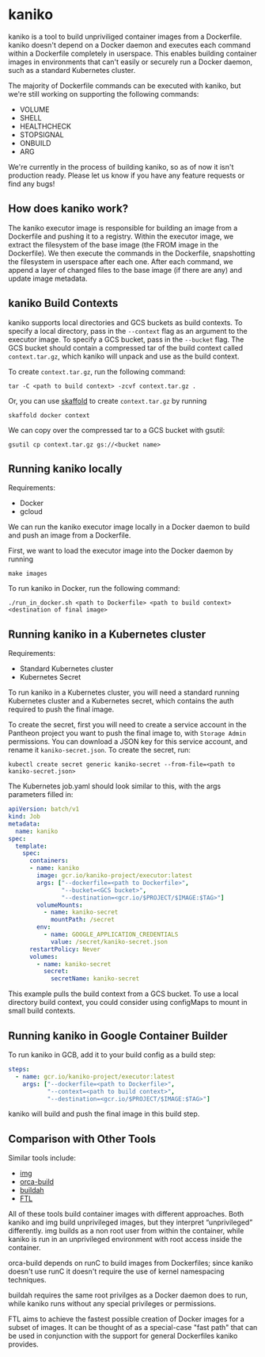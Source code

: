 # kaniko

kaniko is a tool to build unpriviliged container images from a Dockerfile.
kaniko doesn't depend on a Docker daemon and executes each command within a Dockerfile completely in userspace.
This enables building container images in environments that can't easily or securely run a Docker daemon, such as a standard Kubernetes cluster. 

The majority of Dockerfile commands can be executed with kaniko, but we're still working on supporting the following commands:
* VOLUME
* SHELL
* HEALTHCHECK
* STOPSIGNAL
* ONBUILD
* ARG

We're currently in the process of building kaniko, so as of now it isn't production ready.
Please let us know if you have any feature requests or find any bugs!

## How does kaniko work?

The kaniko executor image is responsible for building an image from a Dockerfile and pushing it to a registry.
Within the executor image, we extract the filesystem of the base image (the FROM image in the Dockerfile).
We then execute the commands in the Dockerfile, snapshotting the filesystem in userspace after each one.
After each command, we append a layer of changed files to the base image (if there are any) and update image metadata.

## kaniko Build Contexts
kaniko supports local directories and GCS buckets as build contexts. To specify a local directory, pass in the `--context` flag as an argument to the executor image.
To specify a GCS bucket, pass in the `--bucket` flag.
The GCS bucket should contain a compressed tar of the build context called `context.tar.gz`, which kaniko will unpack and use as the build context. 

To create `context.tar.gz`, run the following command:
```shell
tar -C <path to build context> -zcvf context.tar.gz .
```

Or, you can use [skaffold](https://github.com/GoogleCloudPlatform/skaffold) to create `context.tar.gz` by running
```
skaffold docker context
```

We can copy over the compressed tar to a GCS bucket with gsutil:

```
gsutil cp context.tar.gz gs://<bucket name>
```

## Running kaniko locally

Requirements:
* Docker
* gcloud

We can run the kaniko executor image locally in a Docker daemon to build and push an image from a Dockerfile.

First, we want to load the executor image into the Docker daemon by running
```shell
make images
```

To run kaniko in Docker, run the following command:
```shell
./run_in_docker.sh <path to Dockerfile> <path to build context> <destination of final image>
```

## Running kaniko in a Kubernetes cluster

Requirements:
* Standard Kubernetes cluster
* Kubernetes Secret

To run kaniko in a Kubernetes cluster, you will need a standard running Kubernetes cluster and a Kubernetes secret, which contains the auth required to push the final image. 

To create the secret, first you will need to create a service account in the Pantheon project you want to push the final image to, with `Storage Admin` permissions.
You can download a JSON key for this service account, and rename it `kaniko-secret.json`.
To create the secret, run:

```shell
kubectl create secret generic kaniko-secret --from-file=<path to kaniko-secret.json>
```

The Kubernetes job.yaml should look similar to this, with the args parameters filled in:

```yaml
apiVersion: batch/v1
kind: Job
metadata:
  name: kaniko
spec:
  template:
    spec:
      containers:
      - name: kaniko
        image: gcr.io/kaniko-project/executor:latest
        args: ["--dockerfile=<path to Dockerfile>",
               "--bucket=<GCS bucket>",
               "--destination=<gcr.io/$PROJECT/$IMAGE:$TAG>"]
        volumeMounts:
          - name: kaniko-secret
            mountPath: /secret
        env:
          - name: GOOGLE_APPLICATION_CREDENTIALS
            value: /secret/kaniko-secret.json
      restartPolicy: Never
      volumes:
        - name: kaniko-secret
          secret:
            secretName: kaniko-secret
```

This example pulls the build context from a GCS bucket. To use a local directory build context, you could consider using configMaps to mount in small build contexts.

## Running kaniko in Google Container Builder 
To run kaniko in GCB, add it to your build config as a build step:

```yaml
steps:
  - name: gcr.io/kaniko-project/executor:latest
    args: ["--dockerfile=<path to Dockerfile>",
           "--context=<path to build context>",
           "--destination=<gcr.io/$PROJECT/$IMAGE:$TAG>"]
```
kaniko will build and push the final image in this build step.

## Comparison with Other Tools

Similar tools include:
* [img](https://github.com/genuinetools/img)
* [orca-build](https://github.com/cyphar/orca-build)
* [buildah](https://github.com/projectatomic/buildah)
* [FTL](https://github.com/GoogleCloudPlatform/runtimes-common/tree/master/ftl)

All of these tools build container images with different approaches.
Both kaniko and img build unprivileged images, but they interpret “unprivileged” differently.
img builds as a non root user from within the container, while kaniko is run in an unprivileged environment with root access inside the container. 

orca-build depends on runC to build images from Dockerfiles; since kaniko doesn't use runC it doesn't require the use of kernel namespacing techniques.

buildah requires the same root privilges as a Docker daemon does to run, while kaniko runs without any special privileges or permissions.  

FTL aims to achieve the fastest possible creation of Docker images for a subset of images. It can be thought of as a special-case "fast path" that can be used in conjunction with the support for general Dockerfiles kaniko provides.
